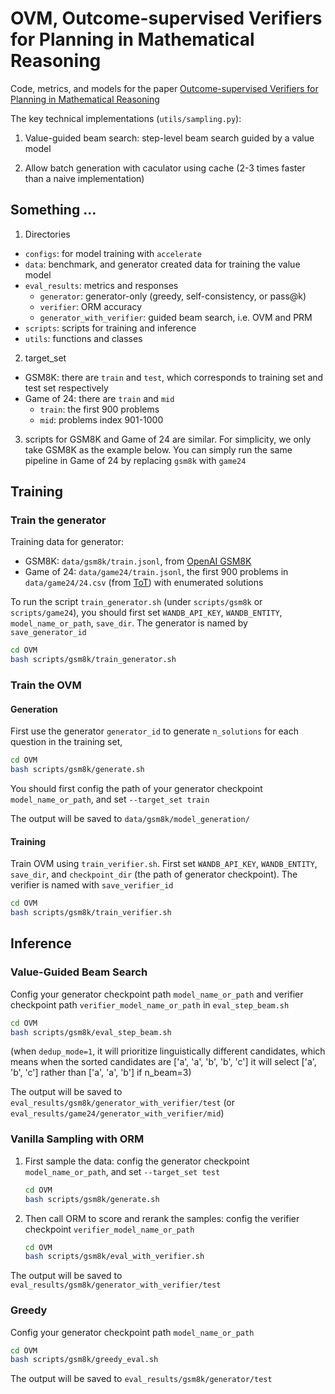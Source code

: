 # OVM, Outcome-supervised Verifiers for Planning in Mathematical Reasoning


Code, metrics, and models for the paper [Outcome-supervised Verifiers for Planning in Mathematical Reasoning](https://arxiv.org/pdf/2311.09724.pdf)


The key technical implementations (`utils/sampling.py`):

1. Value-guided beam search: step-level beam search guided by a value model

2. Allow batch generation with caculator using cache (2-3 times faster than a naive implementation)


## Something ...


1. Directories
- `configs`: for model training with `accelerate`
- `data`: benchmark, and generator created data for training the value model
- `eval_results`: metrics and responses
    - `generator`: generator-only (greedy, self-consistency, or pass@k)
    - `verifier`: ORM accuracy
    - `generator_with_verifier`: guided beam search, i.e. OVM and PRM
- `scripts`: scripts for training and inference
- `utils`: functions and classes


2. target_set
- GSM8K: there are `train` and `test`, which corresponds to training set and test set respectively
- Game of 24: there are `train` and `mid`
    - `train`: the first 900 problems
    - `mid`: problems index 901-1000

3. scripts for GSM8K and Game of 24 are similar. For simplicity, we only take GSM8K as the example below. You can simply run the same pipeline in Game of 24 by replacing `gsm8k` with `game24`



## Training

### Train the generator

Training data for generator:
- GSM8K: `data/gsm8k/train.jsonl`, from [OpenAI GSM8K](https://github.com/openai/grade-school-math/blob/master/grade_school_math/data/train.jsonl)
- Game of 24: `data/game24/train.jsonl`, the first 900 problems in `data/game24/24.csv` (from [ToT](https://github.com/princeton-nlp/tree-of-thought-llm/blob/master/src/tot/data/24/24.csv)) with enumerated solutions

To run the script `train_generator.sh` (under `scripts/gsm8k` or `scripts/game24`), you should first set `WANDB_API_KEY`, `WANDB_ENTITY`, `model_name_or_path`, `save_dir`. The generator is named by `save_generator_id`

```bash
cd OVM
bash scripts/gsm8k/train_generator.sh
```


### Train the OVM

#### Generation

First use the generator `generator_id` to generate `n_solutions` for each question in the training set,
```bash
cd OVM
bash scripts/gsm8k/generate.sh
```
You should first config the path of your generator checkpoint `model_name_or_path`, and set `--target_set train`

The output will be saved to `data/gsm8k/model_generation/`


#### Training

Train OVM using `train_verifier.sh`. First set `WANDB_API_KEY`, `WANDB_ENTITY`, `save_dir`, and `checkpoint_dir` (the path of generator checkpoint). The verifier is named with `save_verifier_id`
```bash
cd OVM
bash scripts/gsm8k/train_verifier.sh
```



## Inference

### Value-Guided Beam Search

Config your generator checkpoint path `model_name_or_path` and verifier checkpoint path `verifier_model_name_or_path` in `eval_step_beam.sh`
```bash
cd OVM
bash scripts/gsm8k/eval_step_beam.sh
```

(when `dedup_mode=1`, it will prioritize linguistically different candidates, which means when the sorted candidates are ['a', 'a', 'b', 'b', 'c'] it will select ['a', 'b', 'c'] rather than ['a', 'a', 'b'] if n_beam=3)

The output will be saved to `eval_results/gsm8k/generator_with_verifier/test` 
(or `eval_results/game24/generator_with_verifier/mid`)


### Vanilla Sampling with ORM

1. First sample the data: config the generator checkpoint `model_name_or_path`, and set `--target_set test`
    ```bash
    cd OVM
    bash scripts/gsm8k/generate.sh
    ```

2. Then call ORM to score and rerank the samples: config the verifier checkpoint `verifier_model_name_or_path`
    ```bash
    cd OVM
    bash scripts/gsm8k/eval_with_verifier.sh
    ```

The output will be saved to `eval_results/gsm8k/generator_with_verifier/test` 



### Greedy

Config your generator checkpoint path `model_name_or_path`
```bash
cd OVM
bash scripts/gsm8k/greedy_eval.sh
```
The output will be saved to `eval_results/gsm8k/generator/test` 

